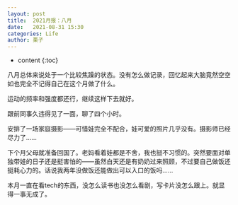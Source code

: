 ```yaml
---
layout: post
title:  2021月报：八月
date:   2021-08-31 15:30
categories: Life
author: 栗子
---
```


* content
{:toc}

八月总体来说处于一个比较焦躁的状态。没有怎么做记录，回忆起来大脑竟然空空如也完全不记得自己在这个月做了什么。

运动的频率和强度都还行，继续这样下去就好。

跟前同事久违得见了一面，聊了四个小时。

安排了一场家庭摄影——可惜娃完全不配合，娃可爱的照片几乎没有。摄影师已经尽力了……

下个月父母就准备回国了。老妈看着娃都是不舍，我也挺不习惯的。突然要面对单独带娃的日子还是挺害怕的——虽然白天还是有奶奶过来照顾，不过要自己做饭还挺耗心力的。话说我两年没做饭还能做出可以入口的饭吗……

本月一直在看tech的东西，没怎么读书也没怎么看剧，写卡片没怎么跟上。就显得一事无成了。

